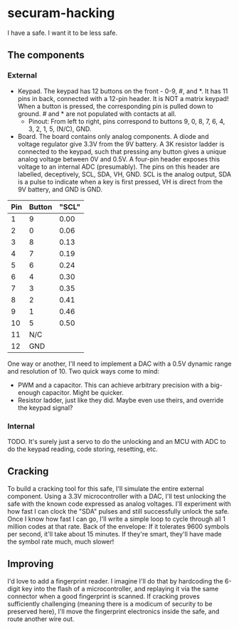 # securam-hacking
I have a safe. I want it to be less safe.

## The components

### External

- Keypad. The keypad has 12 buttons on the front - 0-9, #, and \*. It has 11 pins in back, connected with a 12-pin header. It is NOT a matrix keypad! When a button is pressed, the corresponding pin is pulled down to ground. # and \* are not populated with contacts at all.
  - Pinout: From left to right, pins correspond to buttons 9, 0, 8, 7, 6, 4, 3, 2, 1, 5, (N/C), GND.
- Board. The board contains only analog components. A diode and voltage regulator give 3.3V from the 9V battery. A 3K resistor ladder is connected to the keypad, such that pressing any button gives a unique analog voltage between 0V and 0.5V. A four-pin header exposes this voltage to an internal ADC (presumably). The pins on this header are labelled, deceptively, SCL, SDA, VH, GND. SCL is the analog output, SDA is a pulse to indicate when a key is first pressed, VH is direct from the 9V battery, and GND is GND.

| Pin | Button | "SCL" |
|-----|--------|------ |
| 1   | 9      | 0.00  |
| 2   | 0      | 0.06  |
| 3   | 8      | 0.13  |
| 4   | 7      | 0.19  |
| 5   | 6      | 0.24  |
| 6   | 4      | 0.30  |
| 7   | 3      | 0.35  |
| 8   | 2      | 0.41  |
| 9   | 1      | 0.46  |
| 10  | 5      | 0.50  |
| 11  | N/C    |       |
| 12  | GND    |       |

One way or another, I'll need to implement a DAC with a 0.5V dynamic range and resolution of 10. Two quick ways come to mind:
- PWM and a capacitor. This can achieve arbitrary precision with a big-enough capacitor. Might be quicker.
- Resistor ladder, just like they did. Maybe even use theirs, and override the keypad signal?

### Internal

TODO. It's surely just a servo to do the unlocking and an MCU with ADC to do the keypad reading, code storing, resetting, etc.

## Cracking

To build a cracking tool for this safe, I'll simulate the entire external component. Using a 3.3V microcontroller with a DAC, I'll test unlocking the safe with the known code expressed as analog voltages. I'll experiment with how fast I can clock the "SDA" pulses and still successfully unlock the safe. Once I know how fast I can go, I'll write a simple loop to cycle through all 1 million codes at that rate. Back of the envelope: If it tolerates 9600 symbols per second, it'll take about 15 minutes. If they're smart, they'll have made the symbol rate much, much slower!

## Improving

I'd love to add a fingerprint reader. I imagine I'll do that by hardcoding the 6-digit key into the flash of a microcontroller, and replaying it via the same connector when a good fingerprint is scanned. If cracking proves sufficiently challenging (meaning there is a modicum of security to be preserved here), I'll move the fingerprint electronics inside the safe, and route another wire out.
